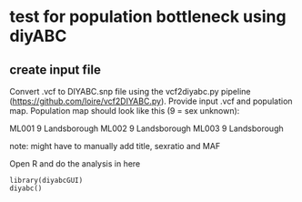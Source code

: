 # test for population bottleneck using diyABC

## create input file

Convert .vcf to DIYABC.snp file using the vcf2diyabc.py pipeline (https://github.com/loire/vcf2DIYABC.py).
Provide input .vcf and population map.
Population map should look like this (9 = sex unknown):

ML001	9	Landsborough
ML002	9	Landsborough
ML003	9	Landsborough

note: might have to manually add title, sexratio and MAF

Open R and do the analysis in here

```{r}
library(diyabcGUI)
diyabc()
```